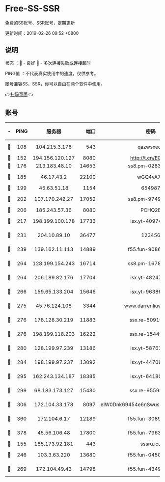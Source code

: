 # Free-SS-SSR

免费的SS账号、SSR账号，定期更新

更新时间：2019-02-26 09:52 +0800

## 说明

状态     ：🙂 - 良好 🙁 - 多次连接失败或连接超时

PING值   ：不代表真实使用中的速度，仅供参考。

账号兼容SS、SSR，你可以自由在两个软件中使用。

👉[扫码页面](https://liesauer.github.io/free-ss-ssr.github.io/)👈

## 账号

|-|PING|服务器|端口|密码|加密方式|区域|
|:----:|:----:|:-----:|-----:|:----:|:----:|:----:|
|🙂|108|104.215.3.176|543|qazwsxedc|aes-256-gcm|JP|
|🙂|152|194.156.120.127|8080|http://t.cn/EGJIyrl|rc4-md5|RU|
|🙂|176|213.183.48.10|14653|ss8.pm-02834105|rc4-md5|RU|
|🙂|185|46.17.43.2|22100|wGQ4vA7D|aes-256-gcm|RU|
|🙂|199|45.63.51.18|1154|654987|chacha20|US|
|🙂|202|107.170.242.27|17052|ss8.pm-97495398|aes-256-cfb|US|
|🙂|206|185.243.57.36|8080|PCHQ2E|rc4-md5|US|
|🙂|217|198.199.100.178|17733|isx.yt-40974898|aes-256-cfb|US|
|🙂|231|204.10.89.10|36477|123456|aes-256-cfb|US|
|🙂|239|139.162.11.113|14889|f55.fun-90867001|aes-256-cfb|SG|
|🙂|264|128.199.154.243|16714|ss8.pm-16780170|aes-256-cfb|SG|
|🙂|264|206.189.82.176|17704|isx.yt-48247850|aes-256-cfb|SG|
|🙂|266|159.65.133.204|15646|isx.yt-96386254|aes-256-cfb|SG|
|🙂|275|45.76.124.108|3344|www.darrenliuwei.com|aes-256-cfb|AU|
|🙂|276|178.128.30.219|11883|ssx.re-50919809|aes-256-cfb|SG|
|🙂|276|198.199.118.203|16222|ssx.re-15449751|aes-256-cfb|US|
|🙂|280|128.199.97.239|13186|isx.yt-58761687|aes-256-cfb|SG|
|🙂|284|198.199.97.237|13092|isx.yt-44706124|aes-256-cfb|US|
|🙂|295|162.243.134.187|18385|isx.yt-64180950|aes-256-cfb|US|
|🙂|299|68.183.173.127|15480|ssx.re-95599154|aes-256-cfb|US|
|🙂|306|172.104.33.178|8097|eIW0Dnk69454e6nSwuspv9DmS201tQ0D|aes-256-cfb|SG|
|🙂|360|172.104.6.17|12189|f55.fun-30895721|aes-256-cfb|US|
|🙂|378|45.56.106.48|17800|f55.fun-79636491|aes-256-cfb|US|
|🙂|155|185.173.92.181|443|sssru.icu|rc4-md5|RU|
|🙂|246|103.3.63.220|13680|f55.fun-04505509|aes-256-cfb|SG|
|🙂|269|172.104.49.43|14798|f55.fun-43493243|aes-256-cfb|SG|
